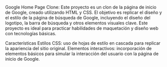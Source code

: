 Google Home Page Clone:
Este proyecto es un clon de la página de inicio de Google, creado utilizando HTML y CSS. El objetivo es replicar el diseño y el estilo de la página de búsqueda de Google, incluyendo el diseño del logotipo, la barra de búsqueda y otros elementos visuales clave. Este proyecto es ideal para practicar habilidades de maquetación y diseño web con tecnologías básicas.

Características
Estilos CSS: uso de hojas de estilo en cascada para replicar la apariencia del sitio original.
Elementos interactivos: incorporación de elementos básicos para simular la interacción del usuario con la página de inicio de Google.
